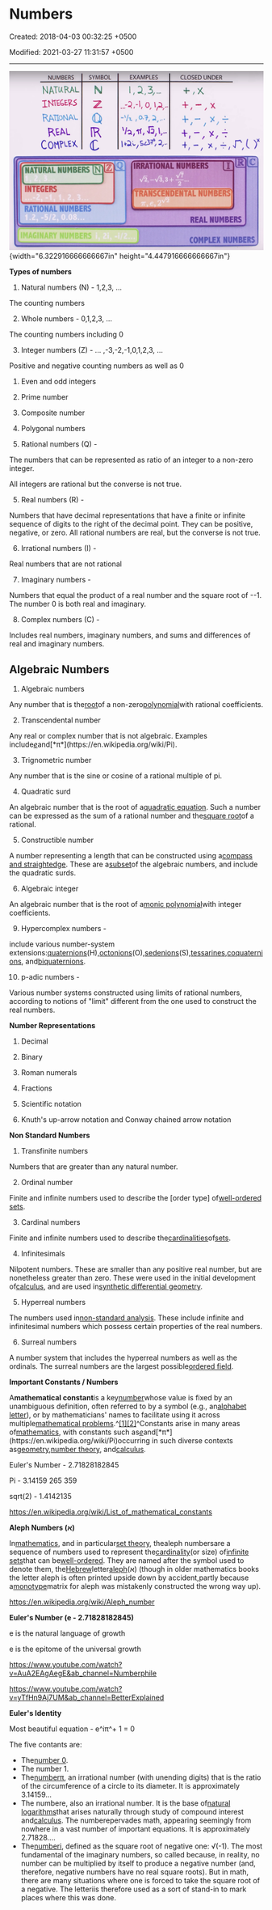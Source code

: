 # Numbers

Created: 2018-04-03 00:32:25 +0500

Modified: 2021-03-27 11:31:57 +0500

---

![NUMBERS NATURAL INTEGERS COH?LEX SYMBOL EXAMPLES It... CLOSED UNDER NATURAL NUMBERS N INTEGERS RATIONAL NUMBERS -5/2 0.08... IRRATIONAL NUMBERS TRANSCENDENTAL NUMBERS, REAL NUMBERS COMPLEX NUMBERS ](media/Numbers-image1.png){width="6.322916666666667in" height="4.447916666666667in"}



**Types of numbers**

1.  Natural numbers (N) - 1,2,3, ...

The counting numbers



2.  Whole numbers - 0,1,2,3, ...

The counting numbers including 0



3.  Integer numbers (Z) - ... ,-3,-2,-1,0,1,2,3, ...

Positive and negative counting numbers as well as 0

1.  Even and odd integers

2.  Prime number

3.  Composite number

4.  Polygonal numbers



4.  Rational numbers (Q) -

The numbers that can be represented as ratio of an integer to a non-zero integer.

All integers are rational but the converse is not true.



5.  Real numbers (R) -

Numbers that have decimal representations that have a finite or infinite sequence of digits to the right of the decimal point. They can be positive, negative, or zero. All rational numbers are real, but the converse is not true.



6.  Irrational numbers (I) -

Real numbers that are not rational



7.  Imaginary numbers -

Numbers that equal the product of a real number and the square root of --1. The number 0 is both real and imaginary.



8.  Complex numbers (C) -

Includes real numbers, imaginary numbers, and sums and differences of real and imaginary numbers.



## Algebraic Numbers

1.  Algebraic numbers

Any number that is the[root](https://en.wikipedia.org/wiki/Root_of_a_function)of a non-zero[polynomial](https://en.wikipedia.org/wiki/Polynomial)with rational coefficients.

2.  Transcendental number

Any real or complex number that is not algebraic. Examples include[*e*](https://en.wikipedia.org/wiki/E_(mathematical_constant))and[*π*](https://en.wikipedia.org/wiki/Pi).

3.  Trignometric number

Any number that is the sine or cosine of a rational multiple of pi.

4.  Quadratic surd

An algebraic number that is the root of a[quadratic equation](https://en.wikipedia.org/wiki/Quadratic_equation). Such a number can be expressed as the sum of a rational number and the[square root](https://en.wikipedia.org/wiki/Square_root)of a rational.

5.  Constructible number

A number representing a length that can be constructed using a[compass and straightedge](https://en.wikipedia.org/wiki/Compass_and_straightedge_constructions). These are a[subset](https://en.wikipedia.org/wiki/Subset)of the algebraic numbers, and include the quadratic surds.

6.  Algebraic integer

An algebraic number that is the root of a[monic polynomial](https://en.wikipedia.org/wiki/Monic_polynomial)with integer coefficients.



9.  Hypercomplex numbers -

include various number-system extensions:[quaternions](https://en.wikipedia.org/wiki/Quaternion)(H),[octonions](https://en.wikipedia.org/wiki/Octonion)(O),[sedenions](https://en.wikipedia.org/wiki/Sedenion)(S),[tessarines](https://en.wikipedia.org/wiki/Tessarine),[coquaternions](https://en.wikipedia.org/wiki/Coquaternion), and[biquaternions](https://en.wikipedia.org/wiki/Biquaternion).



10. p-adic numbers -

Various number systems constructed using limits of rational numbers, according to notions of "limit" different from the one used to construct the real numbers.



**Number Representations**

1.  Decimal

2.  Binary

3.  Roman numerals

4.  Fractions

5.  Scientific notation

6.  Knuth's up-arrow notation and Conway chained arrow notation



**Non Standard Numbers**

1.  Transfinite numbers

Numbers that are greater than any natural number.

2.  Ordinal number

Finite and infinite numbers used to describe the [order type] of[well-ordered sets](https://en.wikipedia.org/wiki/Well-ordered_set).

3.  Cardinal numbers

Finite and infinite numbers used to describe the[cardinalities](https://en.wikipedia.org/wiki/Cardinality)of[sets](https://en.wikipedia.org/wiki/Set_(mathematics)).

4.  Infinitesimals

Nilpotent numbers. These are smaller than any positive real number, but are nonetheless greater than zero. These were used in the initial development of[calculus](https://en.wikipedia.org/wiki/Calculus), and are used in[synthetic differential geometry](https://en.wikipedia.org/wiki/Synthetic_differential_geometry).

5.  Hyperreal numbers

The numbers used in[non-standard analysis](https://en.wikipedia.org/wiki/Non-standard_analysis). These include infinite and infinitesimal numbers which possess certain properties of the real numbers.

6.  Surreal numbers

A number system that includes the hyperreal numbers as well as the ordinals. The surreal numbers are the largest possible[ordered field](https://en.wikipedia.org/wiki/Ordered_field).



**Important Constants / Numbers**

A**mathematical constant**is a key[number](https://en.wikipedia.org/wiki/Number)whose value is fixed by an unambiguous definition, often referred to by a symbol (e.g., an[alphabet letter](https://en.wikipedia.org/wiki/Letter_(alphabet))), or by mathematicians' names to facilitate using it across multiple[mathematical problems](https://en.wikipedia.org/wiki/Mathematical_problem).^[[1]](https://en.wikipedia.org/wiki/Mathematical_constant#cite_note-1)[[2]](https://en.wikipedia.org/wiki/Mathematical_constant#cite_note-2)^Constants arise in many areas of[mathematics](https://en.wikipedia.org/wiki/Mathematics), with constants such as[*e*](https://en.wikipedia.org/wiki/E_(mathematical_constant))and[*π*](https://en.wikipedia.org/wiki/Pi)occurring in such diverse contexts as[geometry](https://en.wikipedia.org/wiki/Geometry),[number theory](https://en.wikipedia.org/wiki/Number_theory), and[calculus](https://en.wikipedia.org/wiki/Calculus).



Euler's Number - 2.71828182845

Pi - 3.14159 265 359

sqrt(2) - 1.4142135



<https://en.wikipedia.org/wiki/List_of_mathematical_constants>



**Aleph Numbers (א)**

In[mathematics](https://en.wikipedia.org/wiki/Mathematics), and in particular[set theory](https://en.wikipedia.org/wiki/Set_theory), thealeph numbersare a sequence of numbers used to represent the[cardinality](https://en.wikipedia.org/wiki/Cardinality)(or size) of[infinite sets](https://en.wikipedia.org/wiki/Infinite_set)that can be[well-ordered](https://en.wikipedia.org/wiki/Well-ordered). They are named after the symbol used to denote them, the[Hebrew](https://en.wikipedia.org/wiki/Hebrew_alphabet)letter[aleph](https://en.wikipedia.org/wiki/Aleph)(א) (though in older mathematics books the letter aleph is often printed upside down by accident,partly because a[monotype](https://en.wikipedia.org/wiki/Monotype)matrix for aleph was mistakenly constructed the wrong way up).



<https://en.wikipedia.org/wiki/Aleph_number>



**Euler's Number (e - 2.71828182845)**

e is the natural language of growth

e is the epitome of the universal growth



<https://www.youtube.com/watch?v=AuA2EAgAegE&ab_channel=Numberphile>

<https://www.youtube.com/watch?v=yTfHn9Aj7UM&ab_channel=BetterExplained>



**Euler's Identity**

Most beautiful equation - e^iπ^+ 1 = 0



The five contants are:
-   The[number 0](https://www.livescience.com/27853-who-invented-zero.html).
-   The number 1.
-   The[numberπ](https://www.livescience.com/29197-what-is-pi.html), an irrational number (with unending digits) that is the ratio of the circumference of a circle to its diameter. It is approximately 3.14159...
-   The numbere, also an irrational number. It is the base of[natural logarithms](https://www.livescience.com/50940-logarithms.html)that arises naturally through study of compound interest and[calculus](https://www.livescience.com/50777-calculus.html). The numberepervades math, appearing seemingly from nowhere in a vast number of important equations. It is approximately 2.71828....
-   The[numberi](https://www.livescience.com/42748-imaginary-numbers.html), defined as the square root of negative one: √(-1). The most fundamental of the imaginary numbers, so called because, in reality, no number can be multiplied by itself to produce a negative number (and, therefore, negative numbers have no real square roots). But in math, there are many situations where one is forced to take the square root of a negative. The letteriis therefore used as a sort of stand-in to mark places where this was done.



